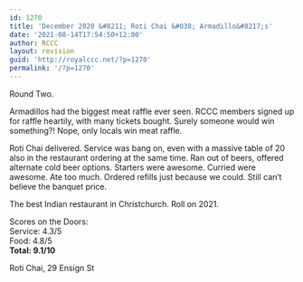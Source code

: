 ```yaml
---
id: 1270
title: 'December 2020 &#8211; Roti Chai &#038; Armadillo&#8217;s'
date: '2021-08-14T17:54:50+12:00'
author: RCCC
layout: revision
guid: 'http://royalccc.net/?p=1270'
permalink: '/?p=1270'
---
```


Round Two.

Armadillos had the biggest meat raffle ever seen. RCCC members signed up for raffle heartily, with many tickets bought. Surely someone would win something?! Nope, only locals win meat raffle.

Roti Chai delivered. Service was bang on, even with a massive table of 20 also in the restaurant ordering at the same time. Ran out of beers, offered alternate cold beer options. Starters were awesome. Curried were awesome. Ate too much. Ordered refills just because we could. Still can’t believe the banquet price.

The best Indian restaurant in Christchurch. Roll on 2021.

Scores on the Doors:  
Service: 4.3/5  
Food: 4.8/5  
**Total: 9.1/10**

Roti Chai, 29 Ensign St